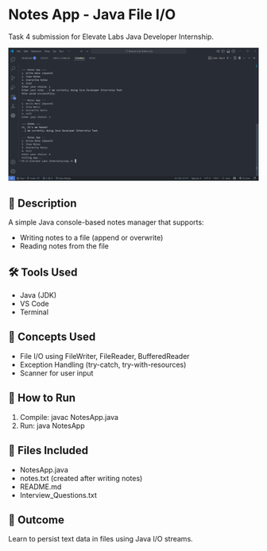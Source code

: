 # Notes App - Java File I/O

Task 4 submission for Elevate Labs Java Developer Internship.

![Screenshot](image.png)

## 📄 Description
A simple Java console-based notes manager that supports:
- Writing notes to a file (append or overwrite)
- Reading notes from the file

## 🛠 Tools Used
- Java (JDK)
- VS Code 
- Terminal

## 🧠 Concepts Used
- File I/O using FileWriter, FileReader, BufferedReader
- Exception Handling (try-catch, try-with-resources)
- Scanner for user input

## 🚀 How to Run
1. Compile:
   javac NotesApp.java
2. Run:
   java NotesApp

## 📁 Files Included
- NotesApp.java
- notes.txt (created after writing notes)
- README.md
- Interview_Questions.txt

## 📝 Outcome
Learn to persist text data in files using Java I/O streams.
